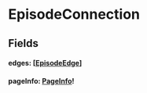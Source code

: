 # EpisodeConnection

## Fields

#### edges: [[EpisodeEdge](/api/graphql/objects/episode-edge.md)]

#### pageInfo: [PageInfo](/api/graphql/objects/page-info.md)!
